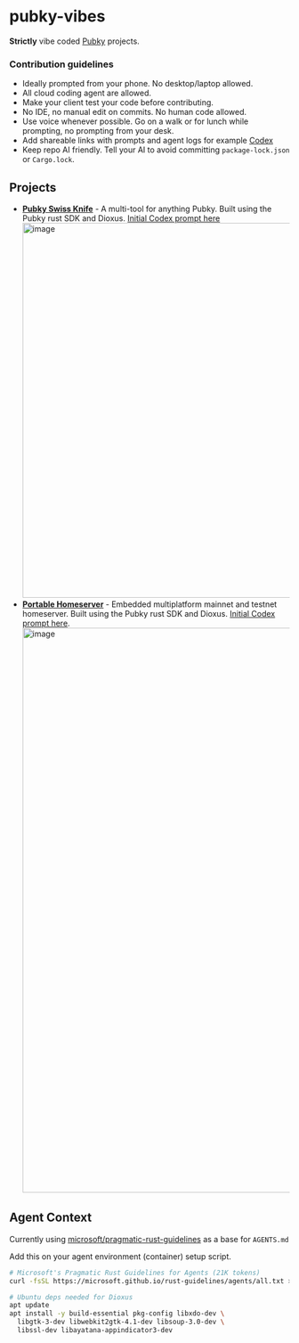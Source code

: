 # pubky-vibes

**Strictly** vibe coded [Pubky](https://github.com/pubky/pubky-core) projects.

### Contribution guidelines

- Ideally prompted from your phone. No desktop/laptop allowed.
- All cloud coding agent are allowed.
- Make your client test your code before contributing.
- No IDE, no manual edit on commits. No human code allowed.
- Use voice whenever possible. Go on a walk or for lunch while prompting, no prompting from your desk.
- Add shareable links with prompts and agent logs for example [Codex](https://chatgpt.com/codex/tasks/task_e_68e97ff5b43083298ebefc7e6980c4ef)
- Keep repo AI friendly. Tell your AI to avoid committing `package-lock.json` or `Cargo.lock`.

## Projects

- **[Pubky Swiss Knife](pubky-swiss-knife)** - A multi-tool for anything Pubky. Built using the Pubky rust SDK and Dioxus. [Initial Codex prompt here](https://chatgpt.com/s/cd_68e9a87740108191936e11721d314fea)
  <img width="1210" height="673" alt="image" src="https://github.com/user-attachments/assets/41218313-0177-4134-bc79-d611fbd9399d" />
- **[Portable Homeserver](portable-homeserver)** - Embedded multiplatform mainnet and testnet homeserver. Built using the Pubky rust SDK and Dioxus. [Initial Codex prompt here](https://chatgpt.com/s/cd_68e9b9732a688191a61e6ff03a49cbdf).
  <img width="760" height="1014" alt="image" src="https://github.com/user-attachments/assets/0929752c-7004-423f-a8c7-07bdd0b92852" />

## Agent Context

Currently using [microsoft/pragmatic-rust-guidelines](https://microsoft.github.io/rust-guidelines/agents/all.txt) as a base for `AGENTS.md`

Add this on your agent environment (container) setup script.

```bash
# Microsoft's Pragmatic Rust Guidelines for Agents (21K tokens)
curl -fsSL https://microsoft.github.io/rust-guidelines/agents/all.txt >> AGENTS.md

# Ubuntu deps needed for Dioxus
apt update
apt install -y build-essential pkg-config libxdo-dev \
  libgtk-3-dev libwebkit2gtk-4.1-dev libsoup-3.0-dev \
  libssl-dev libayatana-appindicator3-dev
```

